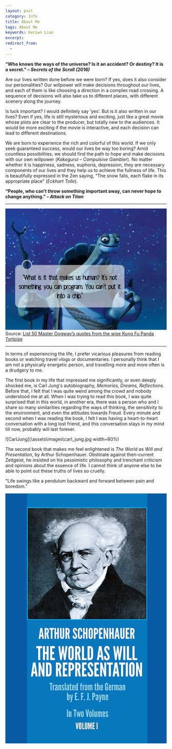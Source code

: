 ```yaml
---
layout: post
category: Info
title: About Me
tags: About Me
keywords: Keriwn Liao
excerpt: 
redirect_from:
  - 
---
```


**“Who knows the ways of the universe? Is it an accident? Or destiny? It is a secret.” – *Secrets of the Scroll (2016)***

Are our lives written done before we were born? If yes, does it also consider our personalities? Our willpower will make decisions throughout our lives, and each of them is like choosing a direction in a complex road crossing. A sequence of decisions will also take us to different places, with different scenery along the journey.

Is luck important? I would definitely say ‘yes’. But is it also written in our lives? Even if yes, life is still mysterious and exciting, just like a great movie whose plots are clear to the producer, but totally new to the audiences. It would be more exciting if the movie is interactive, and each decision can lead to different destinations.

We are born to experience the rich and colorful of this world. If we only seek guaranteed success, would our lives be way too boring? Amid countless possibilities, we should find the path to hope and make decisions with our own willpower (*Kakegurui – Compulsive Gambler*). No matter whether it is happiness, sadness, euphoria, depression, they are necessary components of our lives and they help us to achieve the fullness of life. This is beautifully expressed in the Zen saying, “The snow falls, each flake in its appropriate place” (*Eckhart Tolle*).

**“People, who can’t throw something important away, can never hope to change anything.” – *Attack on Titan***

---

![Oogway](/assets/images/Master_Oogways_1.jpg)
Source: [List 50 Master Oogway’s quotes from the wise Kung Fu Panda Tortoise](https://www.naijanews.com/buzz/list/50-master-oogway-quotes-wise-kung-fu-panda-tortoise/)

---

In terms of experiencing the life, I prefer vicarious pleasures from reading books or watching travel vlogs or documentaries. I personally think that I am not a physically energetic person, and travelling more and more often is a drudgery to me.

The first book in my life that impressed me significantly, or even deeply shocked me, is Carl Jung's autobiography, *Memories, Dreams, Reflections*. Before that, I felt that I was quite weird among the crowd and nobody understood me at all. When I was trying to read this book, I was quite surprised that in this world, in another era, there was a person who and I share so many similarities regarding the ways of thinking, the sensitivity to the environment, and even the attitudes towards Freud. Every minute and second when I was reading the book, I felt I was having a heart-to-heart conversation with a long lost friend, and this conversation stays in my mind till now, probably will last forever.

![CarlJung](\assets\images\carl_jung.jpg width=60%)

The second book that makes me feel enlightened is *The World as Will and Presentation*, by Arthur Schopenhauer. Obstinate against then-current Zeitgeist, he insisted on his pessimistic philosophy and trenchant criticism and opinions about the essence of life. I cannot think of anyone else to be able to point out these truths of lives so cruelly.

"Life swings like a pendulum backward and forward between pain and boredom." 

![Schopenhauer](\assets\images\schopenhauer.jpg)
